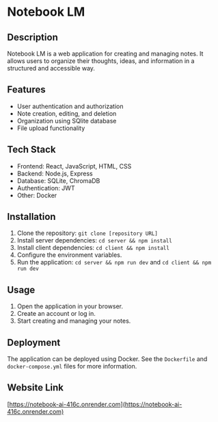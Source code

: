 # Notebook LM

## Description

Notebook LM is a web application for creating and managing notes. It allows users to organize their thoughts, ideas, and information in a structured and accessible way.

## Features

- User authentication and authorization
- Note creation, editing, and deletion
- Organization using SQlite database
- File upload functionality

## Tech Stack

- Frontend: React, JavaScript, HTML, CSS
- Backend: Node.js, Express
- Database: SQLite, ChromaDB
- Authentication: JWT
- Other: Docker

## Installation

1.  Clone the repository: `git clone [repository URL]`
2.  Install server dependencies: `cd server && npm install`
3.  Install client dependencies: `cd client && npm install`
4.  Configure the environment variables.
5.  Run the application: `cd server && npm run dev` and `cd client && npm run dev`

## Usage

1.  Open the application in your browser.
2.  Create an account or log in.
3.  Start creating and managing your notes.

## Deployment

The application can be deployed using Docker. See the `Dockerfile` and `docker-compose.yml` files for more information.

## Website Link

[https://notebook-ai-416c.onrender.com](https://notebook-ai-416c.onrender.com)
